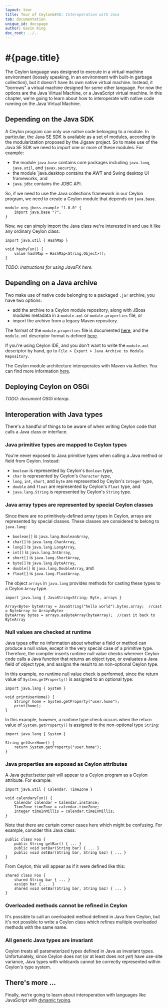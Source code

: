 ```yaml
---
layout: tour
title: Tour of Ceylon&#58; Interoperation with Java
tab: documentation
unique_id: docspage
author: Gavin King
doc_root: ../..
---
```


# #{page.title}

The Ceylon language was designed to execute in a virtual machine
environment (loosely speaking, in an environment with built-in
garbage collection), but it doesn't have its own native virtual
machine. Instead, it "borrows" a virtual machine designed for
some other language. For now the options are the Java Virtual
Machine, or a JavaScript virtual machine. In this chapter, we're
going to learn about how to interoperate with native code running
on the Java Virtual Machine.

## Depending on the Java SDK

A Ceylon program can only use native code belonging to a module. 
In particular, the Java SE SDK is available as a set of modules, 
according to the modularization proposed by the Jigsaw project.
So to make use of the Java SE SDK we need to import one or more
of these modules. For example:

- the module `java.base` contains core packages including
  `java.lang`, `java.util`, and `javax.security`,
- the module `java.desktop contains the AWT and Swing desktop
  UI frameworks, and
- `java.jdbc` contains the JDBC API.

So, if we need to use the Java collections framework in our
Ceylon program, we need to create a Ceylon module that depends
on `java.base`.

    module org.jboss.example "1.0.0" {
        import java.base "7";
    }

Now, we can simply import the Java class we're interested in
and use it like any ordinary Ceylon class:

    import java.util { HashMap }
    
    void hashyFun() {
        value hashMap = HashMap<String,Object>();
    }

_TODO: instructions for using JavaFX here._

## Depending on a Java archive

Two make use of native code belonging to a packaged `.jar`
archive, you have two options:

- add the archive to a Ceylon module repository, along with
  JBoss modules metadata in a `module.xml` or `module.properties`
  file, or
- import the archive from a legacy Maven repository.

The format of the `module.properties` file is documented
[here](../../reference/structure/module-properties/), and the 
`module.xml` descriptor format is defined 
[here](https://docs.jboss.org/author/display/MODULES/Module+descriptors).

If you're using Ceylon IDE, and you don't want to write the 
`module.xml` descriptor by hand, go to 
`File > Export > Java Archive to Module Repository`.

The Ceylon module architecture interoperates with Maven via
Aether. You can find more information 
[here](/reference/repository/#legacy_repositories).

## Deploying Ceylon on OSGi

_TODO: document OSGi interop._

## Interoperation with Java types

There's a handful of things to be aware of when writing Ceylon 
code that calls a Java class or interface.

### Java primitive types are mapped to Ceylon types

You're never exposed to Java primitive types when calling a
Java method or field from Ceylon. Instead:

- `boolean` is represented by Ceylon's `Boolean` type,
- `char` is represented by Ceylon's `Character` type,
- `long`, `int`, `short`, and `byte` are represented by 
  Ceylon's `Integer` type,
- `double` and `float` are represented by Ceylon's `Float` 
  type, and
- `java.lang.String` is represented by Ceylon's `String` type.

### Java array types are represented by special Ceylon classes

Since there are no primitively-defined array types in Ceylon, 
arrays are represented by special classes. These classes are
considered to belong to `java.lang`:

- `boolean[]` is `java.lang.BooleanArray`,
- `char[]` is `java.lang.CharArray`,
- `long[]` is `java.lang.LongArray`,
- `int[]` is `java.lang.IntArray`,
- `short[]` is `java.lang.ShortArray`,
- `byte[]` is `java.lang.ByteArray`,
- `double[]` is `java.lang.DoubleArray`, and
- `float[]` is `java.lang.FloatArray`.

The object `arrays` in `java.lang` provides methods for casting
these types to a Ceylon `Array` type.

    import java.lang { JavaString=String; Byte, arrays }
    
    Array<Byte> byteArray = JavaString("hello world").bytes.array;  //cast a ByteArray to Array<Byte>
    ByteArray bytes = arrays.asByteArray(byteArray);  //cast it back to ByteArray

### Null values are checked at runtime

Java types offer no information about whether a field or method
can produce a null value, except in the very special case of a
primitive type. Therefore, the compiler inserts runtime null value 
checks wherever Ceylon code calls a Java function that returns an 
object type, or evaluates a Java field of object type, and assigns
the result to an non-optional Ceylon type.

In this example, no runtime null value check is performed, since
the return value of `System.getProperty()` is assigned to an 
optional type:
    
    import java.lang { System }
    
    void printUserHome() {
        String? home = System.getProperty("user.home");
        print(home);
    }

In this example, however, a runtime type check occurs when
the return value of `System.getProperty()` is assigned to the
non-optional type `String`:

    import java.lang { System }
    
    String getUserHome() {
        return System.getProperty("user.home");
    }

### Java properties are exposed as Ceylon attributes

A Java getter/setter pair will appear to a Ceylon program as
a Ceylon attribute. For example:

    import java.util { Calendar, TimeZone } 

    void calendaryFun() {
        Calendar calendar = Calendar.instance;
        TimeZone timeZone = calendar.timeZone;
        Integer timeInMillis = calendar.timeInMillis;
    }

Note that there are certain corner cases here which might be
confusing. For example, consider this Java class:

    public class Foo {
        public String getBar() { ... }
        public void setBar(String bar) { ... }
        public void setBar(String bar, String baz) { ... }
    }

From Ceylon, this will appear as if it were defined like this:

    shared class Foo {
        shared String bar { ... }
        assign bar { ... }
        shared void setBar(String bar, String baz) { ... }
    }

### Overloaded methods cannot be refined in Ceylon

It's possible to call an overloaded method defined in Java
from Ceylon, but it's not possible to write a Ceylon class
which refines multiple overloaded methods with the same
name.

### All generic Java types are invariant

Ceylon treats all parameterized types defined in Java as
invariant types. Unfortunately, since Ceylon does not (or at
least does not _yet_) have use-site variance, Java types with 
wildcards cannot be correctly represented within Ceylon's type 
system. 

## There's more ...

Finally, we're going to learn about interoperation with languages 
like JavaScript with [dynamic typing](../dynamic).